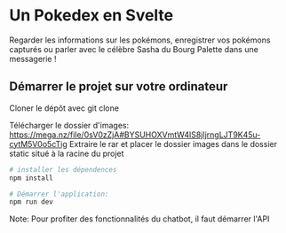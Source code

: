 # Un Pokedex en Svelte

Regarder les informations sur les pokémons, enregistrer vos pokémons capturés ou parler avec le célèbre Sasha du Bourg Palette dans une messagerie !

## Démarrer le projet sur votre ordinateur

Cloner le dépôt avec git clone

Télécharger le dossier d'images: https://mega.nz/file/0sV0zZjA#BYSUHOXVmtW4lS8jIjrngLJT9K45u-cytM5V0o5cTig
Extraire le rar et placer le dossier images dans le dossier static situé à la racine du projet

```bash
# installer les dépendences
npm install

# Démarrer l'application:
npm run dev
```

Note: Pour profiter des fonctionnalités du chatbot, il faut démarrer l'API
